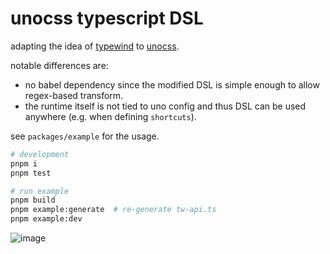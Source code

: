# unocss typescript DSL

adapting the idea of [typewind](https://github.com/Mokshit06/typewind) to [unocss](https://github.com/unocss/unocss).

notable differences are:

- no babel dependency since the modified DSL is simple enough to allow regex-based transform.
- the runtime itself is not tied to uno config and thus DSL can be used anywhere (e.g. when defining `shortcuts`).

see `packages/example` for the usage.

```sh
# development
pnpm i
pnpm test

# run example
pnpm build
pnpm example:generate  # re-generate tw-api.ts
pnpm example:dev
```

![image](https://user-images.githubusercontent.com/4232207/215319120-e444f0de-79c2-4083-a7f8-109fd0924e53.png)
